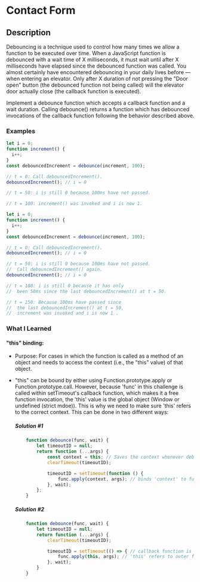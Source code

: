 # Contact Form

## Description

Debouncing is a technique used to control how many times we allow a function to be executed over time. When a JavaScript function is debounced with a wait time of X milliseconds, it must wait until after X milliseconds have elapsed since the debounced function was called. You almost certainly have encountered debouncing in your daily lives before — when entering an elevator. Only after X duration of not pressing the "Door open" button (the debounced function not being called) will the elevator door actually close (the callback function is executed).

Implement a debounce function which accepts a callback function and a wait duration. Calling debounce() returns a function which has debounced invocations of the callback function following the behavior described above.

### Examples

```JavaSCript
let i = 0;
function increment() {
  i++;
}
const debouncedIncrement = debounce(increment, 100);

// t = 0: Call debouncedIncrement().
debouncedIncrement(); // i = 0

// t = 50: i is still 0 because 100ms have not passed.

// t = 100: increment() was invoked and i is now 1.
```

```JavaScript
let i = 0;
function increment() {
  i++;
}
const debouncedIncrement = debounce(increment, 100);

// t = 0: Call debouncedIncrement().
debouncedIncrement(); // i = 0

// t = 50: i is still 0 because 100ms have not passed.
//  Call debouncedIncrement() again.
debouncedIncrement(); // i = 0

// t = 100: i is still 0 because it has only
//  been 50ms since the last debouncedIncrement() at t = 50.

// t = 150: Because 100ms have passed since
//  the last debouncedIncrement() at t = 50,
//  increment was invoked and i is now 1 .

```

### What I Learned

#### "this" binding:

- Purpose: For cases in which the function is called as a method of an object and needs to access the context (i.e., the "this" value) of that object.
- "this" can be bound by either using Function.prototype.apply or Function.prototype.call. However, because 'func' in this challenge is called within setTimeout's callback function, which makes it a free function invocation, the 'this' value is the global object (Window or undefined (strict mdoe)). This is why we need to make sure 'this' refers to the correct context. This can be done in two different ways:

  ##### Solution #1

  ```JavaScript
      function debounce(func, wait) {
          let timeoutID = null;
          return function (...args) {
              const context = this; // Saves the context whenever debounced func is invoked.
              clearTimeout(timeoutID);

              timeoutID = setTimeout(function () {
                  func.apply(context, args); // binds 'context' to func, because 'this' is Window here
              }, wait);
          };
      }
  ```

  ##### Solution #2

  ```JavaScript
      function debounce(func, wait) {
          let timeoutID = null;
          return function (...args) {
              clearTimeout(timeoutID);

              timeoutID = setTimeout(() => { // callback function is invoked via arrow function
                  func.apply(this, args); // 'this' refers to outer function's 'this' value (it is bound to the context in which the function is originally created)
              }, wait);
          }
      }
  ```
